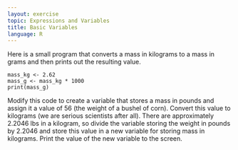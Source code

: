 ```yaml
---
layout: exercise
topic: Expressions and Variables
title: Basic Variables
language: R
---
```


Here is a small program that converts a mass in kilograms to a mass in grams and
then prints out the resulting value.

```
mass_kg <- 2.62
mass_g <- mass_kg * 1000
print(mass_g)
```
Modify this code to create a variable that stores a mass in pounds and assign it a value of 56 (the weight of a bushel of corn). Convert this value to kilograms (we are serious scientists after all). There are approximately 2.2046 lbs in a kilogram, so divide the variable storing the weight in pounds by 2.2046 and store this value in a new variable for storing mass in kilograms. Print the value of the new variable to the screen.
